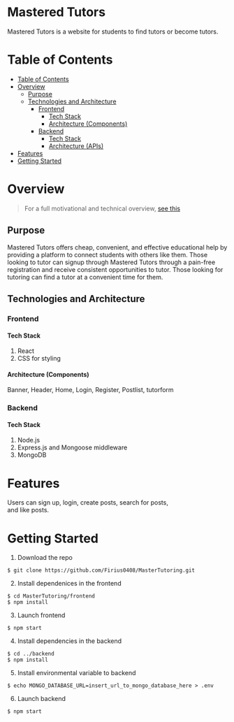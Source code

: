 # Mastered Tutors

<!-- [Visit the website] our websit link here  -->

Mastered Tutors is a website for students to find tutors or become tutors. 

# Table of Contents

- [Table of Contents](#table-of-contents)
- [Overview](#overview)
  - [Purpose](#purpose)
  - [Technologies and Architecture](#technologies-and-architecture)
    - [Frontend](#frontend)
      - [Tech Stack](#tech-stack)
      - [Architecture (Components)](#architecture-components)
    - [Backend](#back;end)
      - [Tech Stack](#tech-stack-1)
      - [Architecture (APIs)](#architecture-apis)
- [Features](#features)
- [Getting Started](#getting-started)
  
# Overview

> For a full motivational and technical overview, [see this](https://docs.google.com/document/d/1Bi95rcIHIHZSbaWN5iSHNnja8-2kWTVF6D5rMML8D34/edit?usp=sharing)

## Purpose

Mastered Tutors offers cheap, convenient, and effective educational help by providing a platform to 
connect students with others like them. Those looking to tutor can signup through Mastered Tutors through 
a pain-free registration and receive consistent opportunities to tutor. Those looking for tutoring can find
a tutor at a convenient time for them.

## Technologies and Architecture

### Frontend

#### Tech Stack

1. React
2. CSS for styling

#### Architecture (Components)

   Banner, Header, Home, Login, Register, 
   Postlist, tutorform

### Backend

#### Tech Stack

1. Node.js
2. Express.js and Mongoose middleware
3. MongoDB


# Features
Users can sign up, login, create posts, search for posts,  
and like posts.

# Getting Started

1. Download the repo

```
$ git clone https://github.com/Firius0408/MasterTutoring.git
```

2. Install dependenices in the frontend
```
$ cd MasterTutoring/frontend
$ npm install
```
3. Launch frontend
```
$ npm start
```

4. Install dependencies in the backend
```
$ cd ../backend
$ npm install
```

5. Install environmental variable to backend
```
$ echo MONGO_DATABASE_URL=insert_url_to_mongo_database_here > .env
```


6. Launch backend
```
$ npm start
```
